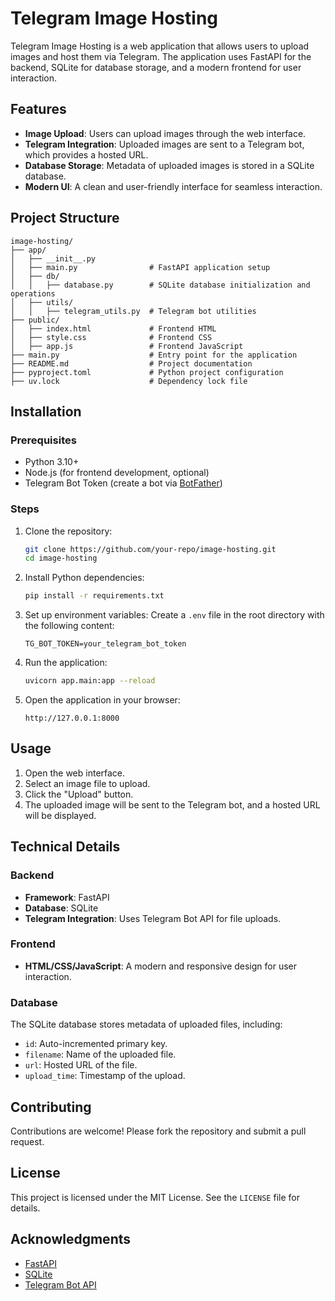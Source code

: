 # Telegram Image Hosting

Telegram Image Hosting is a web application that allows users to upload images and host them via Telegram. The application uses FastAPI for the backend, SQLite for database storage, and a modern frontend for user interaction.

## Features

- **Image Upload**: Users can upload images through the web interface.
- **Telegram Integration**: Uploaded images are sent to a Telegram bot, which provides a hosted URL.
- **Database Storage**: Metadata of uploaded images is stored in a SQLite database.
- **Modern UI**: A clean and user-friendly interface for seamless interaction.

## Project Structure

```
image-hosting/
├── app/
│   ├── __init__.py
│   ├── main.py                # FastAPI application setup
│   ├── db/
│   │   ├── database.py        # SQLite database initialization and operations
│   ├── utils/
│   │   ├── telegram_utils.py  # Telegram bot utilities
├── public/
│   ├── index.html             # Frontend HTML
│   ├── style.css              # Frontend CSS
│   ├── app.js                 # Frontend JavaScript
├── main.py                    # Entry point for the application
├── README.md                  # Project documentation
├── pyproject.toml             # Python project configuration
├── uv.lock                    # Dependency lock file
```

## Installation

### Prerequisites

- Python 3.10+
- Node.js (for frontend development, optional)
- Telegram Bot Token (create a bot via [BotFather](https://core.telegram.org/bots#botfather))

### Steps

1. Clone the repository:
   ```bash
   git clone https://github.com/your-repo/image-hosting.git
   cd image-hosting
   ```

2. Install Python dependencies:
   ```bash
   pip install -r requirements.txt
   ```

3. Set up environment variables:
   Create a `.env` file in the root directory with the following content:
   ```
   TG_BOT_TOKEN=your_telegram_bot_token
   ```

4. Run the application:
   ```bash
   uvicorn app.main:app --reload
   ```

5. Open the application in your browser:
   ```
   http://127.0.0.1:8000
   ```

## Usage

1. Open the web interface.
2. Select an image file to upload.
3. Click the "Upload" button.
4. The uploaded image will be sent to the Telegram bot, and a hosted URL will be displayed.

## Technical Details

### Backend

- **Framework**: FastAPI
- **Database**: SQLite
- **Telegram Integration**: Uses Telegram Bot API for file uploads.

### Frontend

- **HTML/CSS/JavaScript**: A modern and responsive design for user interaction.

### Database

The SQLite database stores metadata of uploaded files, including:
- `id`: Auto-incremented primary key.
- `filename`: Name of the uploaded file.
- `url`: Hosted URL of the file.
- `upload_time`: Timestamp of the upload.

## Contributing

Contributions are welcome! Please fork the repository and submit a pull request.

## License

This project is licensed under the MIT License. See the `LICENSE` file for details.

## Acknowledgments

- [FastAPI](https://fastapi.tiangolo.com/)
- [SQLite](https://www.sqlite.org/)
- [Telegram Bot API](https://core.telegram.org/bots/api)
